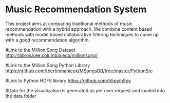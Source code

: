 # Music Recommendation System
This project aims at comparing traditional methods of music recommendation with a hybrid approach. We combine content 
based methods with model based collaborative filtering techniques to come up with a good recommendation algorithm.

#Link to the Million Song Dataset
http://labrosa.ee.columbia.edu/millionsong/

#Link to the Million Song Python Library
https://github.com/tbertinmahieux/MSongsDB/tree/master/PythonSrc

#Link to Python HDF5 library
https://github.com/h5py/h5py 

#Data for the visualization is generated as per user request and loaded into the data folder
